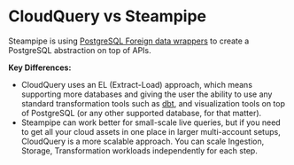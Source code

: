 # CloudQuery vs Steampipe

Steampipe is using [PostgreSQL Foreign data wrappers](https://wiki.postgresql.org/wiki/Foreign_data_wrappers) to create a PostgreSQL abstraction on top of APIs.

**Key Differences:**

- CloudQuery uses an EL (Extract-Load) approach, which means supporting more databases and giving the user the ability to use any standard transformation tools such as [dbt](https://www.getdbt.com/), and visualization tools on top of PostgreSQL (or any other supported database, for that matter).
- Steampipe can work better for small-scale live queries, but if you need to get all your cloud assets in one place in larger multi-account setups, CloudQuery is a more scalable approach. You can scale Ingestion, Storage, Transformation workloads independently for each step.
